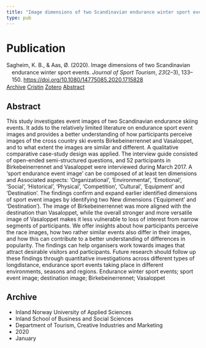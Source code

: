 ```yaml
---
title: "Image dimensions of two Scandinavian endurance winter sport events"
type: pub
---
```

<h1>Publication</h1>
<article id="csl-bib-container-UX7PYED5" class="csl-bib-container">
  <div class="csl-bib-body" style="line-height: 1.35; padding-left: 1em; text-indent:-1em;">
  <div class="csl-entry">Sagheim, K. B., &amp; Aas, &#xD8;. (2020). Image dimensions of two Scandinavian endurance winter sport events. <i>Journal of Sport Tourism</i>, <i>23</i>(2&#x2013;3), 133&#x2013;150. <a href="https://doi.org/10.1080/14775085.2020.1715828">https://doi.org/10.1080/14775085.2020.1715828</a></div>
</div>
  <div class="csl-bib-buttons">
    <a href="#taxonomy-article-UX7PYED5" class="csl-bib-button">Archive</a>
    <a href="https://app.cristin.no/results/show.jsf?id=1783299" alt="Cristin URL" class="csl-bib-button">Cristin</a>
    <a href="http://zotero.org/groups/5022929/items/UX7PYED5" alt="Zotero URL" class="csl-bib-button">Zotero</a>
    <a href="#abstract-article-UX7PYED5" class="csl-bib-button">Abstract</a>
  </div>
  <div id="csl-bib-meta-container-UX7PYED5"></div>
</article>
<div id="csl-bib-meta-UX7PYED5" class="csl-bib-meta">
  <article id="abstract-article-UX7PYED5" class="abstract-article">
    <h1>Abstract</h1>
    This study investigates event images of two Scandinavian 
endurance skiing events. It adds to the relatively limited literature on endurance sport event images and provides a better understanding of how participants perceive images of the cross country ski events Birkebeinerrennet and Vasaloppet, and to what extent the images are similar and different. A qualitative comparative case-study design was applied. The interview guide consisted of open-ended semi-structured questions, and 52 participants in Birkebeinerrennet and Vasaloppet were interviewed during March 2017. A ‘sport endurance event image’ can be composed of at least ten dimensions and Associated aspects: ‘Organizational’, ‘Environmental’, ‘Emotional’, ‘Social’, 
‘Historical’, ‘Physical’, ‘Competition’, ‘Cultural’, ‘Equipment’ and ‘Destination’. The findings confirm and expand earlier identified dimensions of sport event images by identifying two New dimensions (‘Equipment’ and ‘Destination’). The image of Birkebeinerrennet was more aligned with the destination than Vasaloppet, while the overall stronger and more versatile image of Vasaloppet makes it less vulnerable to loss of interest from narrow 
segments of participants. We offer insights about how participants perceive the race images, how two rather similar events also differ in their images, and how this can contribute to a better understanding of differences in popularity. The findings can help organisers work towards images that attract desirable visitors and participants. Future research should follow up these findings through quantitative investigations across different types of longdistance, endurance sport events taking place in different environments, seasons and regions. 
Endurance winter sport 
events; sport event image; 
destination image; 
Birkebeinerrennet; 
Vasaloppet
  </article>
  <article id="taxonomy-article-UX7PYED5" class="taxonomy-article">
    <h1>Archive</h1>
    <ul>
      <li>Inland Norway University of Applied Sciences</li>
      <li>Inland School of Business and Social Sciences</li>
      <li>Department of Tourism, Creative Industries and Marketing</li>
      <li>2020</li>
      <li>January</li>
    </ul>
  </article>
</div>
